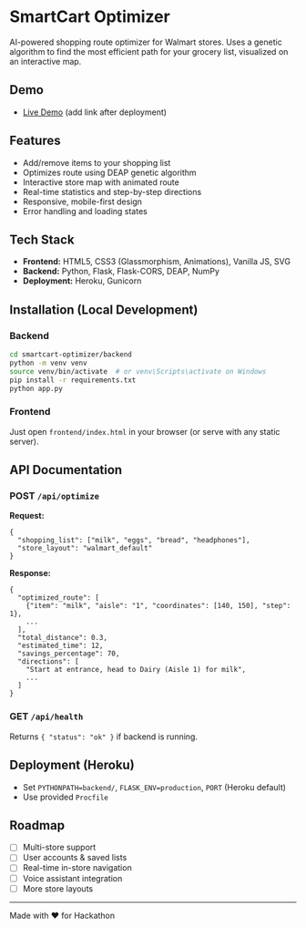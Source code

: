 # SmartCart Optimizer

AI-powered shopping route optimizer for Walmart stores. Uses a genetic algorithm to find the most efficient path for your grocery list, visualized on an interactive map.

## Demo
- [Live Demo](#) (add link after deployment)

## Features
- Add/remove items to your shopping list
- Optimizes route using DEAP genetic algorithm
- Interactive store map with animated route
- Real-time statistics and step-by-step directions
- Responsive, mobile-first design
- Error handling and loading states

## Tech Stack
- **Frontend:** HTML5, CSS3 (Glassmorphism, Animations), Vanilla JS, SVG
- **Backend:** Python, Flask, Flask-CORS, DEAP, NumPy
- **Deployment:** Heroku, Gunicorn

## Installation (Local Development)

### Backend
```bash
cd smartcart-optimizer/backend
python -m venv venv
source venv/bin/activate  # or venv\Scripts\activate on Windows
pip install -r requirements.txt
python app.py
```

### Frontend
Just open `frontend/index.html` in your browser (or serve with any static server).

## API Documentation

### POST `/api/optimize`
**Request:**
```
{
  "shopping_list": ["milk", "eggs", "bread", "headphones"],
  "store_layout": "walmart_default"
}
```
**Response:**
```
{
  "optimized_route": [
    {"item": "milk", "aisle": "1", "coordinates": [140, 150], "step": 1},
    ...
  ],
  "total_distance": 0.3,
  "estimated_time": 12,
  "savings_percentage": 70,
  "directions": [
    "Start at entrance, head to Dairy (Aisle 1) for milk",
    ...
  ]
}
```

### GET `/api/health`
Returns `{ "status": "ok" }` if backend is running.

## Deployment (Heroku)
- Set `PYTHONPATH=backend/`, `FLASK_ENV=production`, `PORT` (Heroku default)
- Use provided `Procfile`

## Roadmap
- [ ] Multi-store support
- [ ] User accounts & saved lists
- [ ] Real-time in-store navigation
- [ ] Voice assistant integration
- [ ] More store layouts

---
Made with ❤️ for Hackathon 
